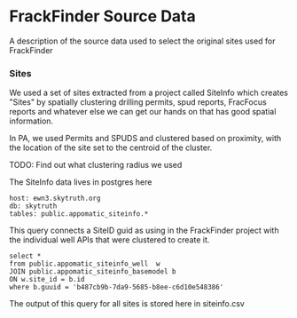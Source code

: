 FrackFinder Source Data
=======================

A description of the source data used to select the original sites used for FrackFinder

### Sites ###
We used a set of sites extracted from a project called SiteInfo which creates "Sites" by spatially clustering drilling
permits, spud reports, FracFocus reports and whatever else we can get our hands on that has good spatial information.

In PA, we used Permits and SPUDS and clustered based on proximity, with the location of the site set to the centroid
of the cluster.

TODO: Find out what clustering radius we used

The SiteInfo data lives in postgres here

    host: ewn3.skytruth.org
    db: skytruth
    tables: public.appomatic_siteinfo.*

This query connects a SiteID guid as using in the FrackFinder project with the individual well APIs that were clustered
to create it.

    select *
    from public.appomatic_siteinfo_well  w
    JOIN public.appomatic_siteinfo_basemodel b
    ON w.site_id = b.id
    where b.guuid = 'b487cb9b-7da9-5685-b8ee-c6d10e548386'

The output of this query for all sites is stored here in siteinfo.csv